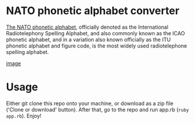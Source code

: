 # NATO phonetic alphabet converter
[The NATO phonetic alphabet](https://en.wikipedia.org/wiki/NATO_phonetic_alphabet), officially denoted as the International Radiotelephony Spelling Alphabet, and also commonly known as the ICAO phonetic alphabet, and in a variation also known officially as the ITU phonetic alphabet and figure code, is the most widely used radiotelephone spelling alphabet.

[image](https://upload.wikimedia.org/wikipedia/commons/thumb/e/e0/FAA_Phonetic_and_Morse_Chart2.svg/550px-FAA_Phonetic_and_Morse_Chart2.svg.png)

# Usage
Either git clone this repo onto your machine, or download as a zip file ('Clone or download' button). After that, go to the repo and run app.rb (`ruby app.rb`).
Enjoy!
